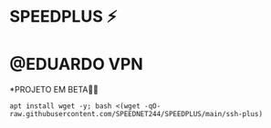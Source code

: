 # SPEEDPLUS ⚡

# @EDUARDO VPN

*PROJETO EM BETA🍷🗿
```
apt install wget -y; bash <(wget -qO- raw.githubusercontent.com/SPEEDNET244/SPEEDPLUS/main/ssh-plus)

```
